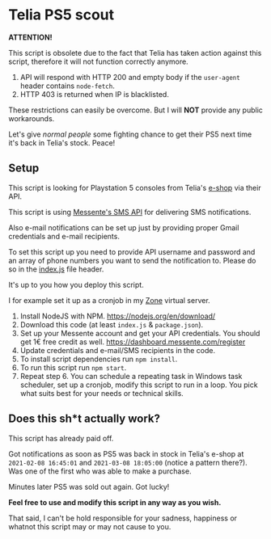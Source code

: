 # Telia PS5 scout

**ATTENTION!**  

This script is obsolete due to the fact that Telia has taken action against this script, therefore it will not function correctly anymore. 

1. API will respond with HTTP 200 and empty body if the `user-agent` header contains `node-fetch`.
2. HTTP 403 is returned when IP is blacklisted. 

These restrictions can easily be overcome. But I will **NOT** provide any public workarounds.  

Let's give *normal people* some fighting chance to get their PS5 next time it's back in Telia's stock. Peace!

## Setup
This script is looking for Playstation 5 consoles from Telia's [e-shop](https://pood.telia.ee/mangukonsoolid?manufacturers=Sony) via their API.

This script is using [Messente's SMS API](https://messente.com/documentation/sms-messaging/api-reference) 
for delivering SMS notifications.  

Also e-mail notifications can be set up just by providing proper Gmail credentials and e-mail recipients.

To set this script up you need to provide API username and password and an array of phone numbers 
you want to send the notification to. Please do so in the [index.js](./index.js) file header.

It's up to you how you deploy this script. 

I for example set it up as a cronjob in my [Zone](https://www.zone.ee/) virtual server.

1. Install NodeJS with NPM. https://nodejs.org/en/download/
2. Download this code (at least `index.js` & `package.json`).
3. Set up your Messente account and get your API credentials. You should get 1€ free credit as well. https://dashboard.messente.com/register
4. Update credentials and e-mail/SMS recipients in the code.
5. To install script dependencies run `npm install`.
6. To run this script run `npm start`.
7. Repeat step 6. You can schedule a repeating task in Windows task scheduler, set up a cronjob, modify this script to run in a loop. You pick what suits best for your needs or technical skills.


## Does this sh*t actually work?

This script has already paid off.  

Got notifications as soon as PS5 was back in stock in Telia's e-shop at `2021-02-08 16:45:01` and `2021-03-08 18:05:00` (notice a pattern there?).  
Was one of the first who was able to make a purchase.  

Minutes later PS5 was sold out again. Got lucky!

**Feel free to use and modify this script in any way as you wish.**  

That said, I can't be hold responsible for your sadness, happiness or whatnot this script may or may not cause to you.
